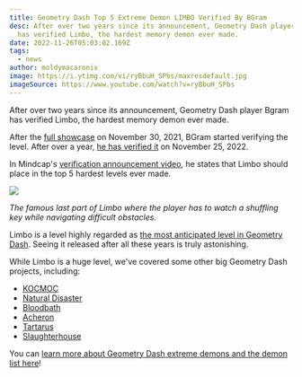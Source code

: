 ```yaml
---
title: Geometry Dash Top 5 Extreme Demon LIMBO Verified By BGram
desc: After over two years since its announcement, Geometry Dash player Bgram
  has verified Limbo, the hardest memory demon ever made.
date: 2022-11-26T05:03:02.169Z
tags:
  - news
author: moldymacaronix
image: https://i.ytimg.com/vi/ryBbuH_SPbs/maxresdefault.jpg
imageSource: https://www.youtube.com/watch?v=ryBbuH_SPbs
---
```

After over two years since its announcement, Geometry Dash player Bgram has verified Limbo, the hardest memory demon ever made.

After the [full showcase](https://www.youtube.com/watch?v=ryBbuH_SPbs) on November 30, 2021, BGram started verifying the level. After over a year, [he has verified it](https://www.youtube.com/watch?v=kXYMbaMVOZg) on November 25, 2022.

In Mindcap's [verification announcement video](https://www.youtube.com/watch?v=dtKV9uSa5jQ), he states that Limbo should place in the top 5 hardest levels ever made.

![](https://i.ytimg.com/vi/8vc2YoLWM0c/maxresdefault.jpg)

*The famous last part of Limbo where the player has to watch a shuffling key while navigating difficult obstacles.*

Limbo is a level highly regarded as [the most anticipated level in Geometry Dash](/posts/limbo-analysis/). Seeing it released after all these years is truly astonishing.

While Limbo is a huge level, we've covered some other big Geometry Dash projects, including:

* [KOCMOC](/posts/geometry-dash-level-kocmoc-what-is-it/)
* [Natural Disaster](/posts/geometry-dash-extreme-demon-natural-disaster-unrated-following-accusations/)
* [Bloodbath](/posts/geometry-dash-level-bloodbath-reaches-50-million-downloads/)
* [Acheron](/posts/breaking-acheron-takes-1-spot-on-geometry-dash-demonlist/)
* [Tartarus](/posts/geometry-dash-tartarus-falls-from-top-10-after-2-years/)
* [Slaughterhouse](/posts/geometry-dash-slaughterhouse-top-1/)

You can [learn more about Geometry Dash extreme demons and the demon list here](/categories/demonlist/)!